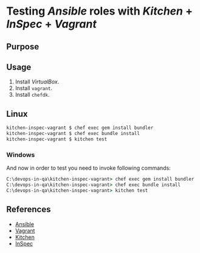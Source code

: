 # Testing *Ansible* roles with *Kitchen* + *InSpec* + *Vagrant*

## Purpose

## Usage 

1. Install *VirtualBox*.
2. Install `vagrant`.
3. Install `chefdk`.

## Linux

```bash
kitchen-inspec-vagrant $ chef exec gem install bundler
kitchen-inspec-vagrant $ chef exec bundle install
kitchen-inspec-vagrant $ kitchen test
```

### Windows

And now in order to test you need to invoke following commands:

```cmd
C:\devops-in-qa\kitchen-inspec-vagrant> chef exec gem install bundler
C:\devops-in-qa\kitchen-inspec-vagrant> chef exec bundle install
C:\devops-in-qa\kitchen-inspec-vagrant> kitchen test
```

## References

- [Ansible](http://docs.ansible.com)
- [Vagrant](https://www.vagrantup.com)
- [Kitchen](https://kitchen.ci)
- [InSpec](https://www.inspec.io)